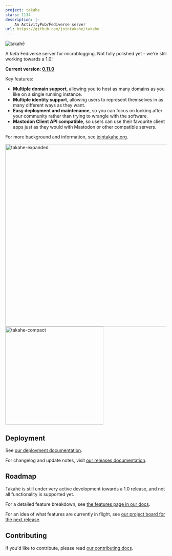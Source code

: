 ```yaml
---
project: takahe
stars: 1134
description: |-
    An ActivityPub/Fediverse server
url: https://github.com/jointakahe/takahe
---
```


![takahē](static/img/logo-128.png)

A *beta* Fediverse server for microblogging. Not fully polished yet -
we're still working towards a 1.0!

**Current version: [0.11.0](https://docs.jointakahe.org/en/latest/releases/0.11/)**

Key features:

- **Multiple domain support**, allowing you to host as many domains as you like on a single running instance.
- **Multiple identity support**, allowing users to represent themselves in as many different ways as they want.
- **Easy deployment and maintenance**, so you can focus on looking after your community rather than trying to wrangle with the software.
- **Mastodon Client API compatible**, so users can use their favourite client apps just as they would with Mastodon or other compatible servers.

For more background and information, see [jointakahe.org](https://jointakahe.org/).

<img width="570" alt="takahe-expanded" src="https://user-images.githubusercontent.com/36182/208662574-08b695ad-e97c-4288-bb5a-4c0e38b4517d.png"> <img width="306" alt="takahe-compact" src="https://user-images.githubusercontent.com/36182/208662601-dbbf303b-b836-4463-b2e6-4a872c7d50b2.png">


## Deployment

See [our deployment documentation](https://docs.jointakahe.org/en/latest/installation/).

For changelog and update notes, visit [our releases documentation](https://docs.jointakahe.org/en/latest/releases/).


## Roadmap

Takahē is still under very active development towards a 1.0 release, and not
all functionality is supported yet.

For a detailed feature breakdown, see [the features page in our docs](https://docs.jointakahe.org/en/latest/features/).

For an idea of what features are currently in flight, see [our project board for the next release](https://github.com/orgs/jointakahe/projects/1/views/1).


## Contributing

If you'd like to contribute, please read [our contributing docs](https://docs.jointakahe.org/en/latest/contributing/).

